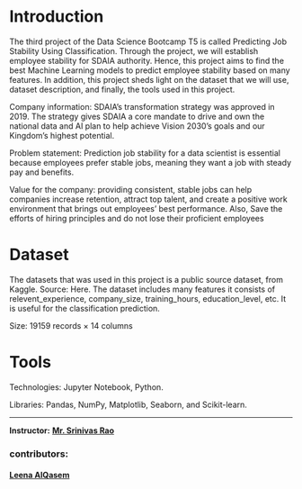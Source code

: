 # Introduction
The third project of the Data Science Bootcamp T5 is called Predicting Job Stability Using Classification. Through the project, we will establish employee stability for SDAIA authority. Hence, this project aims to find the best Machine Learning models to predict employee stability based on many features. In addition, this project sheds light on the dataset that we will use, dataset description, and finally, the tools used in this project.

Company information:
SDAIA’s transformation strategy was approved in 2019. The strategy gives SDAIA a core mandate to drive and own the national data and AI plan to help achieve Vision 2030’s goals and our Kingdom’s highest potential.

Problem statement:
Prediction job stability for a data scientist is essential because employees prefer stable jobs, meaning they want a job with steady pay and benefits.

Value for the company:
providing consistent, stable jobs can help companies increase retention, attract top talent, and create a positive work environment that brings out employees’ best performance. Also, Save the efforts of hiring principles and do not lose their proficient employees

# Dataset
The datasets that was used in this project is a public source dataset, from Kaggle. Source: Here. The dataset includes many features it consists of relevent_experience, company_size, training_hours, education_level, etc. It is useful for the classification prediction.

Size: 19159 records × 14 columns
# Tools

Technologies: Jupyter Notebook, Python.

Libraries: Pandas, NumPy, Matplotlib, Seaborn, and Scikit-learn.

______________________________________________________

**Instructor:** [**Mr. Srinivas Rao**]()

### contributors:

#### [Leena AlQasem](https://github.com/LeenaAAlQasem)
